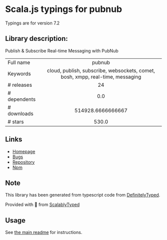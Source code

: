 
# Scala.js typings for pubnub

Typings are for version 7.2

## Library description:
Publish & Subscribe Real-time Messaging with PubNub

|                    |                 |
| ------------------ | :-------------: |
| Full name          | pubnub |
| Keywords           | cloud, publish, subscribe, websockets, comet, bosh, xmpp, real-time, messaging |
| # releases         | 24 |
| # dependents       | 0.0 |
| # downloads        | 514928.6666666667 |
| # stars            | 530.0 |

## Links
- [Homepage](https://github.com/pubnub/javascript#readme)
- [Bugs](https://github.com/pubnub/javascript/issues)
- [Repository](https://github.com/pubnub/javascript)
- [Npm](https://www.npmjs.com/package/pubnub)
    


## Note
This library has been generated from typescript code from [DefinitelyTyped](https://definitelytyped.org).

Provided with :purple_heart: from [ScalablyTyped](https://github.com/oyvindberg/ScalablyTyped)

## Usage
See [the main readme](../../readme.md) for instructions.



